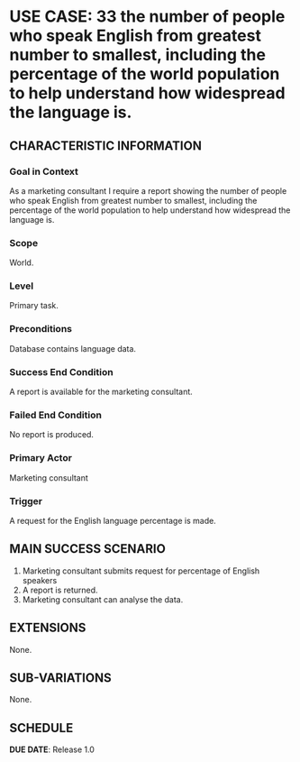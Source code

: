 # USE CASE: 33 the number of people who speak English from greatest number to smallest, including the percentage of the world population to help understand how widespread the language is.
## CHARACTERISTIC INFORMATION

### Goal in Context

As a marketing consultant I require a report showing the number of people who speak English from greatest number to smallest, including the percentage of the world population to help understand how widespread the language is.
### Scope

World.

### Level

Primary task.

### Preconditions

Database contains language data.

### Success End Condition

A report is available for the marketing consultant.

### Failed End Condition

No report is produced.

### Primary Actor

Marketing consultant

### Trigger

A request for the English language percentage is made.

## MAIN SUCCESS SCENARIO

1. Marketing consultant submits request for percentage of English speakers
2. A report is returned.
3. Marketing consultant can analyse the data.

## EXTENSIONS

None.

## SUB-VARIATIONS

None.

## SCHEDULE

**DUE DATE**: Release 1.0